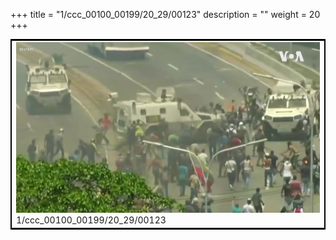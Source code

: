 +++
title = "1/ccc_00100_00199/20_29/00123"
description = ""
weight = 20
+++

<table style="border:2px solid black;max-width:800px;max-height:800px;" 
><tr><td>
<img class="center-fit-jpg"
src="/jpg_/aaa_20190430_NxaOmWaI8sI_00122.jpg">
1/ccc_00100_00199/20_29/00123
</img></td></tr></table>
